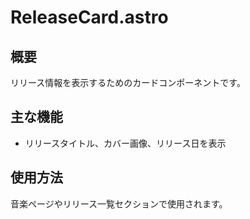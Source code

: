 # ReleaseCard.astro

## 概要
リリース情報を表示するためのカードコンポーネントです。

## 主な機能
- リリースタイトル、カバー画像、リリース日を表示

## 使用方法
音楽ページやリリース一覧セクションで使用されます。